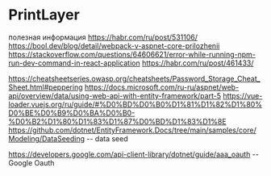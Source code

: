 # PrintLayer

полезная информация
https://habr.com/ru/post/531106/
https://bool.dev/blog/detail/webpack-v-aspnet-core-prilozhenii
https://stackoverflow.com/questions/64606621/error-while-running-npm-run-dev-command-in-react-application
https://habr.com/ru/post/461433/

https://cheatsheetseries.owasp.org/cheatsheets/Password_Storage_Cheat_Sheet.html#peppering
https://docs.microsoft.com/ru-ru/aspnet/web-api/overview/data/using-web-api-with-entity-framework/part-5
https://vue-loader.vuejs.org/ru/guide/#%D0%BD%D0%B0%D1%81%D1%82%D1%80%D0%BE%D0%B9%D0%BA%D0%B0-%D0%B2%D1%80%D1%83%D1%87%D0%BD%D1%83%D1%8E
https://github.com/dotnet/EntityFramework.Docs/tree/main/samples/core/Modeling/DataSeeding -- data seed

https://developers.google.com/api-client-library/dotnet/guide/aaa_oauth -- Google Oauth 